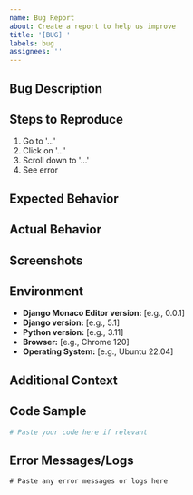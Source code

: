 ```yaml
---
name: Bug Report
about: Create a report to help us improve
title: '[BUG] '
labels: bug
assignees: ''
---
```


## Bug Description
<!-- A clear and concise description of what the bug is -->

## Steps to Reproduce
1. Go to '...'
2. Click on '...'
3. Scroll down to '...'
4. See error

## Expected Behavior
<!-- A clear and concise description of what you expected to happen -->

## Actual Behavior
<!-- What actually happened -->

## Screenshots
<!-- If applicable, add screenshots to help explain your problem -->

## Environment
- **Django Monaco Editor version:** [e.g., 0.0.1]
- **Django version:** [e.g., 5.1]
- **Python version:** [e.g., 3.11]
- **Browser:** [e.g., Chrome 120]
- **Operating System:** [e.g., Ubuntu 22.04]

## Additional Context
<!-- Add any other context about the problem here -->

## Code Sample
```python
# Paste your code here if relevant
```

## Error Messages/Logs
```
# Paste any error messages or logs here
```

